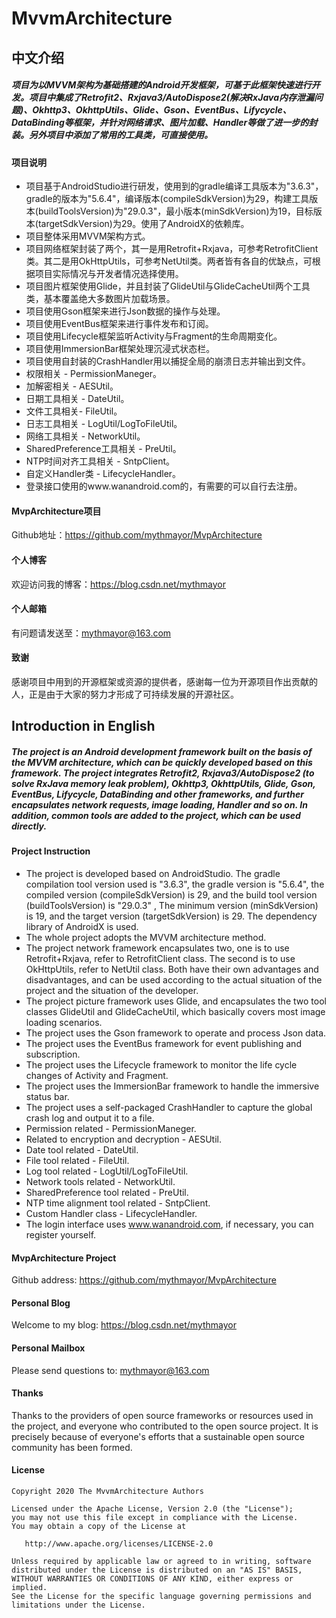 # MvvmArchitecture



## 中文介绍

##### 项目为以MVVM架构为基础搭建的Android开发框架，可基于此框架快速进行开发。项目中集成了Retrofit2、Rxjava3/AutoDispose2(解决RxJava内存泄漏问题)、Okhttp3、OkhttpUtils、Glide、Gson、EventBus、Lifycycle、DataBinding等框架，并针对网络请求、图片加载、Handler等做了进一步的封装。另外项目中添加了常用的工具类，可直接使用。

#### 项目说明

- 项目基于AndroidStudio进行研发，使用到的gradle编译工具版本为"3.6.3"，gradle的版本为"5.6.4"，编译版本(compileSdkVersion)为29，构建工具版本(buildToolsVersion)为"29.0.3"，最小版本(minSdkVersion)为19，目标版本(targetSdkVersion)为29。使用了AndroidX的依赖库。
- 项目整体采用MVVM架构方式。
- 项目网络框架封装了两个，其一是用Retrofit+Rxjava，可参考RetrofitClient类。其二是用OkHttpUtils，可参考NetUtil类。两者皆有各自的优缺点，可根据项目实际情况与开发者情况选择使用。
- 项目图片框架使用Glide，并且封装了GlideUtil与GlideCacheUtil两个工具类，基本覆盖绝大多数图片加载场景。
- 项目使用Gson框架来进行Json数据的操作与处理。
- 项目使用EventBus框架来进行事件发布和订阅。
- 项目使用Lifecycle框架监听Activity与Fragment的生命周期变化。
- 项目使用ImmersionBar框架处理沉浸式状态栏。
- 项目使用自封装的CrashHandler用以捕捉全局的崩溃日志并输出到文件。
- 权限相关 - PermissionManeger。
- 加解密相关 - AESUtil。
- 日期工具相关 - DateUtil。
- 文件工具相关- FileUtil。
- 日志工具相关 - LogUtil/LogToFileUtil。
- 网络工具相关 - NetworkUtil。
- SharedPreference工具相关 - PreUtil。
- NTP时间对齐工具相关 - SntpClient。
- 自定义Handler类 - LifecycleHandler。
- 登录接口使用的www.wanandroid.com的，有需要的可以自行去注册。

#### MvpArchitecture项目

Github地址：https://github.com/mythmayor/MvpArchitecture

#### 个人博客

欢迎访问我的博客：https://blog.csdn.net/mythmayor

#### 个人邮箱

有问题请发送至：mythmayor@163.com

#### 致谢

感谢项目中用到的开源框架或资源的提供者，感谢每一位为开源项目作出贡献的人，正是由于大家的努力才形成了可持续发展的开源社区。



## Introduction in English

##### The project is an Android development framework built on the basis of the MVVM architecture, which can be quickly developed based on this framework. The project integrates Retrofit2, Rxjava3/AutoDispose2 (to solve RxJava memory leak problem), Okhttp3, OkhttpUtils, Glide, Gson, EventBus, Lifycycle, DataBinding and other frameworks, and further encapsulates network requests, image loading, Handler and so on. In addition, common tools are added to the project, which can be used directly.

#### Project Instruction

- The project is developed based on AndroidStudio. The gradle compilation tool version used is "3.6.3", the gradle version is "5.6.4", the compiled version (compileSdkVersion) is 29, and the build tool version (buildToolsVersion) is "29.0.3" , The minimum version (minSdkVersion) is 19, and the target version (targetSdkVersion) is 29. The dependency library of AndroidX is used.
- The whole project adopts the MVVM architecture method.
- The project network framework encapsulates two, one is to use Retrofit+Rxjava, refer to RetrofitClient class. The second is to use OkHttpUtils, refer to NetUtil class. Both have their own advantages and disadvantages, and can be used according to the actual situation of the project and the situation of the developer.
- The project picture framework uses Glide, and encapsulates the two tool classes GlideUtil and GlideCacheUtil, which basically covers most image loading scenarios.
- The project uses the Gson framework to operate and process Json data.
- The project uses the EventBus framework for event publishing and subscription.
- The project uses the Lifecycle framework to monitor the life cycle changes of Activity and Fragment.
- The project uses the ImmersionBar framework to handle the immersive status bar.
- The project uses a self-packaged CrashHandler to capture the global crash log and output it to a file.
- Permission related - PermissionManeger.
- Related to encryption and decryption - AESUtil.
- Date tool related - DateUtil.
- File tool related - FileUtil.
- Log tool related - LogUtil/LogToFileUtil.
- Network tools related - NetworkUtil.
- SharedPreference tool related - PreUtil.
- NTP time alignment tool related - SntpClient.
- Custom Handler class - LifecycleHandler.
- The login interface uses www.wanandroid.com, if necessary, you can register yourself.

#### MvpArchitecture Project

Github address: https://github.com/mythmayor/MvpArchitecture

#### Personal Blog

Welcome to my blog: https://blog.csdn.net/mythmayor

#### Personal Mailbox

Please send questions to: mythmayor@163.com

#### Thanks

Thanks to the providers of open source frameworks or resources used in the project, and everyone who contributed to the open source project. It is precisely because of everyone's efforts that a sustainable open source community has been formed.



#### License

```
Copyright 2020 The MvvmArchitecture Authors

Licensed under the Apache License, Version 2.0 (the "License");
you may not use this file except in compliance with the License.
You may obtain a copy of the License at

   http://www.apache.org/licenses/LICENSE-2.0

Unless required by applicable law or agreed to in writing, software
distributed under the License is distributed on an "AS IS" BASIS,
WITHOUT WARRANTIES OR CONDITIONS OF ANY KIND, either express or implied.
See the License for the specific language governing permissions and
limitations under the License.
```

